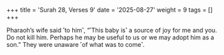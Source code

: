 +++
title = 'Surah 28, Verses 9'
date = '2025-08-27'
weight = 9
tags = []
+++

Pharaoh’s wife said ˹to him˺, “˹This baby is˺ a source of joy for me and you. Do not kill him. Perhaps he may be useful to us or we may adopt him as a son.” They were unaware ˹of what was to come˺.